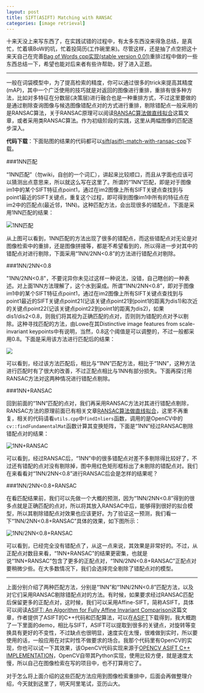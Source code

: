 ```yaml
---
layout: post
title: SIFT(ASIFT) Matching with RANSAC
categories: [image retrieval]
---
```


十来天没上来写东西了，在实践试错的过程中，有太多东西没来得急总结，是真忙，忙着填BoW的坑，忙着投简历(工作碗里来)。尽管这样，还是抽了点空把这十来天自己在完善[Bag of Words cpp实现(stable version 0.01)](http://yongyuan.name/blog/bag-of-words-cpp-implement.html)重排过程中做的一些东西总结一下，希望也能对后来者有些许帮助，好了进入正题。

---

一般在词袋模型中，为了提高检索的精度，你可以通过很多的trick来提高其精度(mAP)，其中一个广泛使用的技巧就是对返回的图像进行重排，重排有很多种方法，比如对多特征在分数层(决策层)进行融合也是一种重排方式，不过这里要做的是通过剔除查询图像与候选图像错配点对的方式进行重排，剔除错配点一般采用的是RANSAC算法，关于RANSAC原理可以阅读[RANSAC算法做直线拟合](http://yongyuan.name/blog/fitting-line-with-ransac.html)这篇文章，或者采用类RANSAC算法。作为初级阶段的实践，这里从两幅图像的匹配逐步深入。

**代码下载**：下面贴图的结果的代码都可以[sift(asift)-match-with-ransac-cpp](https://github.com/willard-yuan/opencv-practical-code/tree/master/sift(asift)-match-with-ransac-cpp)下载。

###1NN匹配

“1NN匹配”（勿wiki，自创的一个词汇），讲起来比较顺口，而且从字面也应该可以猜测出点意思来，所以就这么写在这里了。所谓的“1NN”匹配，即是对于图像im1中的某个SIFT特征点point1，通过在im2图像上所有SIFT关键点查找到与point1最近的SIFT关键点，重复这个过程，即可得到图像im1中所有的特征点在im2中的匹配点(最近邻，1NN)。这种匹配方法，会出现很多的错配点，下面是采用1NN匹配的结果：

![1NN匹配](http://i300.photobucket.com/albums/nn17/willard-yuan/blog/1NN_zps0u6p6ni5.jpg)

从上图可以看到，1NN匹配的方法出现了很多的错配点，而这些错配点对无论是对图像检索中的重排，还是图像拼接等，都是不希望看到的，所以得进一步对其中的错配点对进行剔除，下面采用“1NN/2NN<0.8”的方法进行错配点对剔除。

###1NN/2NN<0.8

"1NN/2NN<0.8"，不要诧异你未见过这样一种说法，没错，自己瞎创的一种表述。对上面1NN方法理解了，这个水到渠成。所谓“1NN/2NN<0.8”，即对于图像im1中的某个SIFT特征点point1，通过在im2图像上所有SIFT关键点查找到与point1最近的SIFT关键点point21(记该关键点point21到point1的距离为dis1)和次近的关键点point22(记该关键点point22到point1的距离为dis2)，如果dis1/dis2<0.8，则我们将其视为正确匹配的点对，否则则为错配的点对予以剔除。这种寻找匹配的方法，由Lowe在其Distinctive image features from scale-invariant keypoints中有说明，当然，0.8这个阈值是可以调整的，不过一般都采用0.8。下面是采用该方法进行匹配后的结果：

![](http://i300.photobucket.com/albums/nn17/willard-yuan/blog/1NN2NNlt0.8_zpsxgk0mr2w.jpg)

可以看到，经过该方法匹配后，相比与“1NN”匹配方法，相比于“1NN”，这种方法进行匹配时有了很大的改善，不过正配点相比与1NN有部分损失。下面再探讨用RANSAC方法对这两种情况进行错配点剔除。

###1NN+RANSAC

回到前面的“1NN”匹配的点对，我们再采用RANSAC方法对其进行错配点剔除，RANSAC方法的原理前面已有相关文章[RANSAC算法做直线拟合](http://yongyuan.name/blog/fitting-line-with-ransac.html)，这里不再重复，相关的代码请看`utils.cpp`中`findInliers`函数，调用的是OpenCV中的`cv::findFundamentalMat`函数计算其变换矩阵，下面是“1NN”经过RANSAC剔除错配点对的结果：

![1NN+RANSAC](http://i300.photobucket.com/albums/nn17/willard-yuan/blog/1NN-with-RANSAC_zpstew2s49t.jpg)

可以看到，经过RANSAC后，“1NN”中的很多错配点对差不多剔除得比较好了，不过还有错配的点对没有剔除掉，图中用红色矩形框标出了未剔除的错配点对。我们在来看看对“1NN/2NN<0.8”进行RANSAC后会是怎样的结果呢？

###1NN/2NN<0.8+RANSAC

在看匹配结果前，我们可以先做一个大概的预测，因为“1NN/2NN<0.8”得到的很多点就是正确匹配的点对，所以将其放入RANSAC中后，能够得到很好的拟合模型，所以其剔除错配点对效果也应该更好。为了验证这一预测，我们看一下“1NN/2NN<0.8+RANSAC”具体的效果，如下图所示：

![1NN/2NN<0.8+RANSAC](http://i300.photobucket.com/albums/nn17/willard-yuan/blog/1NN2NNlt0.8-with-RANSAC_zps9u0bacyd.jpg)

可以看到，已经完全没有错配点了，从这一点来说，其效果是非常好的。不过，从正配点对数目来看，“1NN+RANSAC”的结果更密集，也就是说“1NN+RANSAC”包含了更多的正配点对，“1NN/2NN<0.8+RANSAC”正配点对要稍微少些。在大多数情况下，我们会选择完全剔除了错配点对的模型。

---

上面分别介绍了两种匹配方法，分别是“1NN”和“1NN/2NN<0.8”匹配方法，以及对它们采用RANSAC剔除错配点对的方法。有时候，如果要求经过RANSAC匹配后保留更多的正配点对，这时候，我们可以采用Affine-SIFT，简称ASIFT，具体可以阅读[ASIFT: An Algorithm for Fully Affine Invariant Comparison](http://www.ipol.im/pub/art/2011/my-asift/)这篇文章，作者提供了ASIFT的C++代码和匹配算法，可以在[ASIFT]((http://www.ipol.im/pub/art/2011/my-asift/))下载得到，我大概跑了一下里面的demo，相比与SIFT，ASIFT可以提取到很多的关键点，对旋转等变换具有更好的不变性，不过缺点也很明显，速度实在太慢，很难做到实时，所以要使用的话，一般应用在对实时性不做要求的场合。我那个代码里有OpenCV的实现，你也可以试一下其效果，该OpenCV代码实现来源于[OPENCV ASIFT C++ IMPLEMENTATION](http://www.mattsheckells.com/opencv-asift-c-implementation/)，OpenCV自带其Python实现，使用比较方便，就是速度太慢，所以自己在图像检索在写的项目中，也不打算用它了。

对于怎么将上面介绍的这些匹配方法应用到图像检索重排中，后面会再做整理介绍，今天就到这里了，明天阿里笔试，亚历山大。
